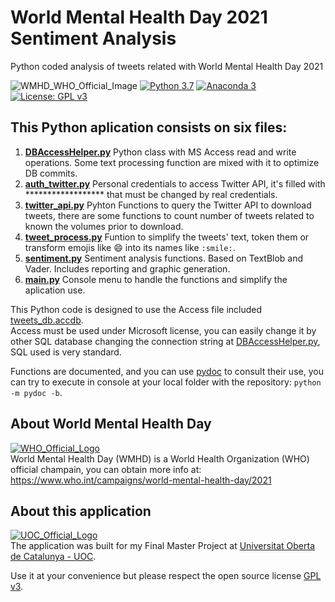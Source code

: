 # World Mental Health Day 2021 Sentiment Analysis
Python coded analysis of tweets related with World Mental Health Day 2021 
  
![WMHD_WHO_Official_Image](https://www.who.int/images/default-source/campaigns/world-mental-health-day/2021/who_wmhd_21_1280x720.tmb-1024v.jpg) 
[![Python 3.7](https://img.shields.io/badge/python-3.7-blue.svg)](https://www.python.org/downloads/release/python-370/)
[![Anaconda 3](https://anaconda.org/conda-forge/python/badges/version.svg)](https://docs.anaconda.com/anaconda/reference/release-notes/)
[![License: GPL v3](https://img.shields.io/badge/License-GPLv3-blue.svg)](https://www.gnu.org/licenses/gpl-3.0)

## This Python aplication consists on six files:

1.	**[DBAccessHelper.py](https://github.com/jjdiezm/WMHD_Sentiment/blob/main/DBAccessHelper.py)** Python class with MS Access read and write operations. Some text processing function are mixed with it to optimize DB commits.
2.	**[auth_twitter.py](https://github.com/jjdiezm/WMHD_Sentiment/blob/main/auth_twitter.py)** Personal credentials to access Twitter API, it's filled with ****************** that must be changed by real credentials.
3.	**[twitter_api.py](https://github.com/jjdiezm/WMHD_Sentiment/blob/main/twitter_api.py)** Pyhton Functions to query the Twitter API to download tweets, there are some functions to count number of tweets related to known the volumes prior to download.
4.	**[tweet_process.py](https://github.com/jjdiezm/WMHD_Sentiment/blob/main/tweet_process.py)** Funtion to simplify the tweets' text, token them or transform emojis like :smile: into its names like `:smile:`.
5.	**[sentiment.py](https://github.com/jjdiezm/WMHD_Sentiment/blob/main/sentiment.py)** Sentiment analysis functions. Based on TextBlob and Vader. Includes reporting and graphic generation.
6.	**[main.py](https://github.com/jjdiezm/WMHD_Sentiment/blob/main/main.py)** Console menu to handle the functions and simplify the aplication use.

This Python code is designed to use the Access file included [tweets_db.accdb](https://github.com/jjdiezm/WMHD_Sentiment/blob/main/tweets_db.accdb).  
Access must be used under Microsoft license, you can easily change it by other SQL database changing the connection string at [DBAccessHelper.py](https://github.com/jjdiezm/WMHD_Sentiment/blob/main/DBAccessHelper.py), SQL used is very standard.  

Functions are documented, and you can use [pydoc](https://docs.python.org/3/library/pydoc.html) to consult their use, you can try to execute in console at your local folder with the repository: `python -m pydoc -b`.

## About World Mental Health Day
[![WHO_Official_Logo](https://upload.wikimedia.org/wikipedia/commons/thumb/c/c2/WHO_logo.svg/100px-WHO_logo.svg.png)](https://www.who.int)  
World Mental Health Day (WMHD) is a World Health Organization (WHO) official champain, you can obtain more info at: https://www.who.int/campaigns/world-mental-health-day/2021

## About this application
[![UOC_Official_Logo](https://upload.wikimedia.org/wikipedia/commons/thumb/a/a3/Logo_blau_uoc.png/320px-Logo_blau_uoc.png)](https://www.uoc.edu)  
The application was built for my Final Master Project at [Universitat Oberta de Catalunya - UOC](https://www.uoc.edu).  
  
Use it at your convenience but please respect the open source license [GPL v3](https://github.com/jjdiezm/WMHD_Sentiment/blob/main/LICENSE).  
